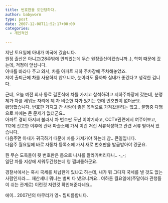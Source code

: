 ```yaml
---
title: 번호판을 도단당하다.
author: babyworm
type: post
date: 2007-12-08T11:52:17+00:00
categories:
  - 개인적인

---
```

지난 토요일에 아내가 미국에 갔습니다.  
원정 출산은 아니고(28주밖에 안되었는데 무슨 원정출산이겠습니까..), 학회 때문에 갔는데, 걱정이 앞섭니다.  
아내를 바라다 주고 와서, 차를 아파트 지하 주차장에 주차해놓았죠.  
저야 출퇴근에 차를 사용하지 않으니까, 눈이라도 올까봐 실내가 좋겠다고 생각한 겁니다. 

근데, 오늘 예전 회사 동료 결혼식에 차를 가지고 참석하려고 지하주차장에 갔는데, 분명 제가 차를 세워둔 자리에 제 차 비슷한 차가 있기는 한데 번호판이 없더군요.  
황당했습니다. 번호판 가지고 간 사람이 좋은 목적으로 가져갔을리는 없고.. 불행중 다행으로 차에는 큰 문제가 없더군요..  
아파트 경비 아저씨 불러서 차 번호판 도난 이야기하고, CCTV관련에서 여쭈어보고, 112에 신고한 이후에 관내 파출소에 가서 이런 저런 서류작성하고 관련 서류 받아서 왔습니다.  
다음주면 아내가 귀국하기 때문에 차를 가져가야 하는데 참.. 큰일입니다.  
다음주 월요일에 바로 자동차 등록소에 가서 새로 번호판을 발급받아야 겠군요.

뭔 무슨 도둑들이 뒷 번호판은 톱으로 나사를 잘라가버리다니.. -_-;  
일단 차를 지상에 세워두긴했는데 영 찝찌름하군요. 

경찰서에서는 혹시 국세를 체납한게 있냐고 하는데, 내가 뭐 그다지 국세를 낼 것도 없는 사람인지라&#8230;. 재산세니 뭐니는 벌써 다 냈으니까요.. 여하튼 월요일에(주말이라 관청들이 쉬는 관계로) 이런것 저런것 확인해준다네요..

에이.. 2007년의 마무리가 영~ 찝찌름합니다.